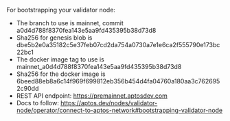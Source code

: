 For bootstrapping your validator node:

- The branch to use is mainnet, commit a0d4d788f8370fea143e5aa9fd435395b38d73d8
- Sha256 for genesis blob is dbe5b2e0a35182c5e37feb07cd2da754a0730a7e1e6ca2f555790e173bc22bc1
- The docker image tag to use is mainnet_a0d4d788f8370fea143e5aa9fd435395b38d73d8
- Sha256 for the docker image is 6beed88eb8a6c14f969f699812eb356b454d4fa04760a180aa3c7626952c90dd
- REST API endpoint: https://premainnet.aptosdev.com
- Docs to follow: https://aptos.dev/nodes/validator-node/operator/connect-to-aptos-network#bootstrapping-validator-node
